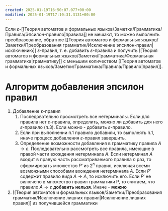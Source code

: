 ```yaml
---
created: 2025-01-19T16:50:07.077+00:00
modified: 2025-01-19T17:10:31.3131+00:00
---
```

Если $\varepsilon$-[[Теория автоматов и формальных языков/Заметки/Грамматика/Правила/Эпсилон-правило|правила]] не мешают, то можно выполнить преобразование, обратное [[Теория автоматов и формальных языков/Заметки/Преобразования грамматик/Исключение эпсилон-правил|исключению]] $\varepsilon$-правил, т. е. добавить $\varepsilon$-правила и получить [[Теория автоматов и формальных языков/Заметки/Грамматика/Формальная грамматика|грамматику]] с меньшим количеством [[Теория автоматов и формальных языков/Заметки/Грамматика/Правила/Правило|правил]].

# Алгоритм добавления эпсилон правил
1) Добавление $\varepsilon$-правил	
	1) Последовательно просмотреть все нетерминалы. Если для правила нет $\varepsilon$-правила, определить, можно ли добавить для него $\varepsilon$-правило (п.3). Если можно - добавить $\varepsilon$-правило.
	2) Если при выполнении п.1 правило добавили, то выполнять п.1, иначе процесс добавления $\varepsilon$-правил завершить.
	3) Определение возможности добавления в грамматику правила $A \rightarrow \varepsilon$. Последовательно рассмотреть все правила, имеющие в правой части вхождения нетерминала $A$. Если нетерминал $A$ входит в правую часть рассматриваемого правила $n$ раз, то сформировать множество $P'$ из $2^n$ правил, исключая всеми возможными способами вхождения нетерминала $A$. Если $P'$ содержит правило вида $A \rightarrow A$, то исключить его. Если $P'$ не включено в множество правил грамматики P, то считаем, что правило $A \rightarrow \varepsilon$ **добавить нельзя**. Иначе - **можно**
2) [[Теория автоматов и формальных языков/Заметки/Преобразования грамматик/Исключение лишних правил|Исключение лишних правил]] из получившейся грамматики